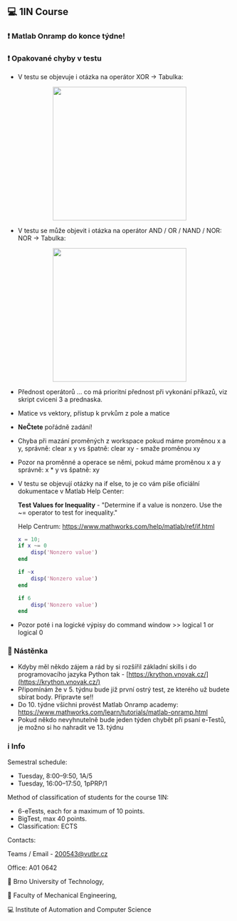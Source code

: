 ## :computer: 1IN Course

### :heavy_exclamation_mark: Matlab Onramp do konce týdne!

### :heavy_exclamation_mark: Opakované chyby v testu

* V testu se objevuje i otázka na operátor XOR -> Tabulka:

<p align="center">
<img height="300px" src="https://it-slovnik.cz/img/pojmy/xor-pravdivostni-tabulka.png">
</p>

* V testu se může objevit i otázka na operátor AND / OR / NAND / NOR: NOR -> Tabulka:

<p align="center">
<img height="300px" src="https://it-slovnik.cz/img/pojmy/hradlo-nor-pravdivostni-tabulka.png">
</p>

* Přednost operátorů ... co má prioritní přednost při vykonání příkazů, viz skript cviceni 3 a prednaska.
* Matice vs vektory, přístup k prvkům z pole a matice
* **NeČtete** pořádně zadání! 
* Chyba při mazání proměných z workspace pokud máme proměnou x a y, správně: clear x y vs špatně: clear xy - smaže proměnou xy
* Pozor na proměnné a operace se němi, pokud máme proměnou x a y správně: x * y vs špatně: xy 

* V testu se objevují otázky na if else, to je co vám píše oficiální dokumentace v Matlab Help Center:

  **Test Values for Inequality** - "Determine if a value is nonzero. Use the ~= operator to test for inequality."

  Help Centrum: https://www.mathworks.com/help/matlab/ref/if.html

  ```matlab
  x = 10;
  if x ~= 0
      disp('Nonzero value')
  end
  
  if ~x
      disp('Nonzero value')
  end
  
  if 6
      disp('Nonzero value')
  end
  ```
  
* Pozor poté i na logické výpisy do command window >> logical 1 or logical 0 

### :newspaper: Nástěnka 

* Kdyby měl někdo zájem a rád by si rozšířil základní skills i do programovacího jazyka Python tak - [https://krython.vnovak.cz/](https://krython.vnovak.cz/)
* Připomínám že v 5. týdnu bude již první ostrý test, ze kterého už budete sbírat body. Připravte se!!
* Do 10. týdne všichni provést Matlab Onramp academy: https://www.mathworks.com/learn/tutorials/matlab-onramp.html
* Pokud někdo nevyhnutelně bude jeden týden chybět při psaní e-Testů, je možno si ho nahradit ve 13. týdnu

### :information_source: Info

Semestral schedule:

* Tuesday, 8:00–9:50, 1A/5
* Tuesday, 16:00–17:50, 1pPRP/1

Method of classification of students for the course 1IN:

* 6-eTests, each for a maximum of 10 points.
* BigTest, max 40 points.
* Classification: ECTS

Contacts:

Teams / Email - 200543@vutbr.cz

Office: A01 0642

:red_circle: Brno University of Technology,

:large_blue_circle: Faculty of Mechanical Engineering,

:computer: Institute of Automation and Computer Science

